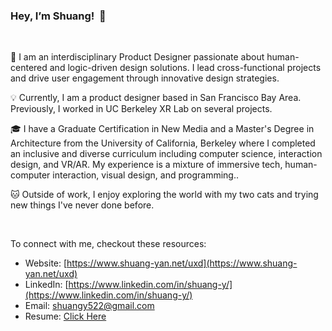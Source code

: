 ### Hey, I’m Shuang!  👋
<br/>

🎨 I am an interdisciplinary Product Designer passionate about human-centered and logic-driven design solutions. I lead cross-functional projects and drive user engagement through innovative design strategies.

💡 Currently, I am a product designer based in San Francisco Bay Area. Previously, I worked in UC Berkeley XR Lab on several projects.

🎓 I have a Graduate Certification in New Media and a Master's Degree in Architecture from the University of California, Berkeley where I completed an inclusive and diverse curriculum including computer science, interaction design, and VR/AR. My experience is a mixture of immersive tech, human-computer interaction, visual design, and programming..

🐱 Outside of work, I enjoy exploring the world with my two cats and trying new things I've never done before.

<br/>

To connect with me, checkout these resources:

- Website: [https://www.shuang-yan.net/uxd](https://www.shuang-yan.net/uxd)
- LinkedIn: [https://www.linkedin.com/in/shuang-y/](https://www.linkedin.com/in/shuang-y/)
- Email: shuangy522@gmail.com
- Resume: [Click Here](https://static1.squarespace.com/static/5ee7fe217274953bf4e51c47/t/660f3a74730cf92208c66707/1712274036411/Resume_Product+Designer.pdf)



<!--
**yanlong22222/yanlong22222** is a ✨ _special_ ✨ repository because its `README.md` (this file) appears on your GitHub profile.

Here are some ideas to get you started:

-->
